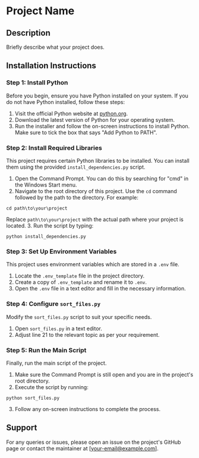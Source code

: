 # Project Name

## Description
Briefly describe what your project does.

## Installation Instructions

### Step 1: Install Python
Before you begin, ensure you have Python installed on your system. If you do not have Python installed, follow these steps:
1. Visit the official Python website at [python.org](https://www.python.org/downloads/).
2. Download the latest version of Python for your operating system.
3. Run the installer and follow the on-screen instructions to install Python. Make sure to tick the box that says "Add Python to PATH".

### Step 2: Install Required Libraries
This project requires certain Python libraries to be installed. You can install them using the provided `install_dependencies.py` script.
1. Open the Command Prompt. You can do this by searching for "cmd" in the Windows Start menu.
2. Navigate to the root directory of this project. Use the `cd` command followed by the path to the directory. For example:

`cd path\to\your\project`

Replace `path\to\your\project` with the actual path where your project is located.
3. Run the script by typing:

`python install_dependencies.py`


### Step 3: Set Up Environment Variables
This project uses environment variables which are stored in a `.env` file.
1. Locate the `.env_template` file in the project directory.
2. Create a copy of `.env_template` and rename it to `.env`.
3. Open the `.env` file in a text editor and fill in the necessary information.

### Step 4: Configure `sort_files.py`
Modify the `sort_files.py` script to suit your specific needs.
1. Open `sort_files.py` in a text editor.
2. Adjust line 21 to the relevant topic as per your requirement.

### Step 5: Run the Main Script
Finally, run the main script of the project.
1. Make sure the Command Prompt is still open and you are in the project's root directory.
2. Execute the script by running:

`python sort_files.py`

3. Follow any on-screen instructions to complete the process.

## Support
For any queries or issues, please open an issue on the project's GitHub page or contact the maintainer at [your-email@example.com].
